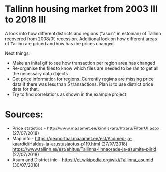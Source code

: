 # Tallinn housing market from 2003 III to 2018 III

A look into how different districts and regions ("asum" in estonian) of Tallinn recovered from 2008/09 recession. Additional look on how different areas of Tallinn are priced and how has the prices changed.


Next things:
- Make an inital gif to see how transaction per region area has changed
- Re-organise the files to know which files are needed to be ran to get all the necessary data objects
- Get price information for regions. Currently regions are missing price data if there was less than 5 transactions. Plan is to use district price data for that.
- Try to find correlations as shown in the example project



# Sources:
- Price statistics - http://www.maaamet.ee/kinnisvara/htraru/FilterUI.aspx (27/07/2018)
- Map info - https://geoportaal.maaamet.ee/est/Andmed-ja-kaardid/Haldus-ja-asustusjaotus-p119.html (27/07/2018)
			https://www.tallinn.ee/est/ehitus/Tallinna-linnaosade-ja-asumite-piirid (27/07/2018)
- Asum and District info - https://et.wikipedia.org/wiki/Tallinna_asumid (30/07/2018)
